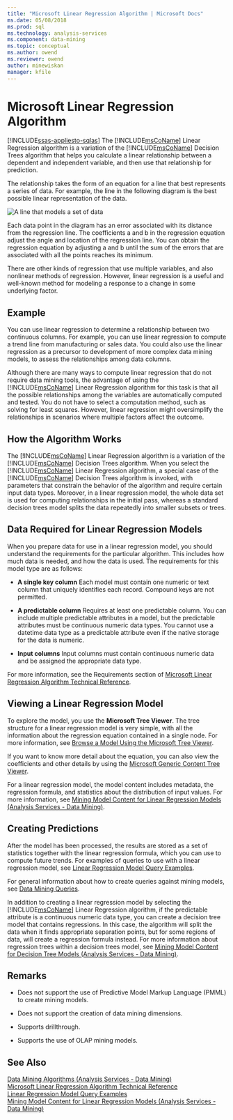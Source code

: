 ```yaml
---
title: "Microsoft Linear Regression Algorithm | Microsoft Docs"
ms.date: 05/08/2018
ms.prod: sql
ms.technology: analysis-services
ms.component: data-mining
ms.topic: conceptual
ms.author: owend
ms.reviewer: owend
author: minewiskan
manager: kfile
---
```

# Microsoft Linear Regression Algorithm
[!INCLUDE[ssas-appliesto-sqlas](../../includes/ssas-appliesto-sqlas.md)]
  The [!INCLUDE[msCoName](../../includes/msconame-md.md)] Linear Regression algorithm is a variation of the [!INCLUDE[msCoName](../../includes/msconame-md.md)] Decision Trees algorithm that helps you calculate a linear relationship between a dependent and independent variable, and then use that relationship for prediction.  
  
 The relationship takes the form of an equation for a line that best represents a series of data. For example, the line in the following diagram is the best possible linear representation of the data.  
  
 ![A line that models a set of data](../../analysis-services/data-mining/media/linear-regression.gif "A line that models a set of data")  
  
 Each data point in the diagram has an error associated with its distance from the regression line. The coefficients a and b in the regression equation adjust the angle and location of the regression line. You can obtain the regression equation by adjusting a and b until the sum of the errors that are associated with all the points reaches its minimum.  
  
 There are other kinds of regression that use multiple variables, and also nonlinear methods of regression. However, linear regression is a useful and well-known method for modeling a response to a change in some underlying factor.  
  
## Example  
 You can use linear regression to determine a relationship between two continuous columns. For example, you can use linear regression to compute a trend line from manufacturing or sales data. You could also use the linear regression as a precursor to development of more complex data mining models, to assess the relationships among data columns.  
  
 Although there are many ways to compute linear regression that do not require data mining tools, the advantage of using the [!INCLUDE[msCoName](../../includes/msconame-md.md)] Linear Regression algorithm for this task is that all the possible relationships among the variables are automatically computed and tested. You do not have to select a computation method, such as solving for least squares. However, linear regression might oversimplify the relationships in scenarios where multiple factors affect the outcome.  
  
## How the Algorithm Works  
 The [!INCLUDE[msCoName](../../includes/msconame-md.md)] Linear Regression algorithm is a variation of the [!INCLUDE[msCoName](../../includes/msconame-md.md)] Decision Trees algorithm. When you select the [!INCLUDE[msCoName](../../includes/msconame-md.md)] Linear Regression algorithm, a special case of the [!INCLUDE[msCoName](../../includes/msconame-md.md)] Decision Trees algorithm is invoked, with parameters that constrain the behavior of the algorithm and require certain input data types. Moreover, in a linear regression model, the whole data set is used for computing relationships in the initial pass, whereas a standard decision trees model splits the data repeatedly into smaller subsets or trees.  
  
## Data Required for Linear Regression Models  
 When you prepare data for use in a linear regression model, you should understand the requirements for the particular algorithm. This includes how much data is needed, and how the data is used. The requirements for this model type are as follows:  
  
-   **A single key column** Each model must contain one numeric or text column that uniquely identifies each record. Compound keys are not permitted.  
  
-   **A predictable column** Requires at least one predictable column. You can include multiple predictable attributes in a model, but the predictable attributes must be continuous numeric data types. You cannot use a datetime data type as a predictable attribute even if the native storage for the data is numeric.  
  
-   **Input columns** Input columns must contain continuous numeric data and be assigned the appropriate data type.  
  
 For more information, see the Requirements section of [Microsoft Linear Regression Algorithm Technical Reference](../../analysis-services/data-mining/microsoft-linear-regression-algorithm-technical-reference.md).  
  
## Viewing a Linear Regression Model  
 To explore the model, you use the **Microsoft Tree Viewer**. The tree structure for a linear regression model is very simple, with all the information about the regression equation contained in a single node. For more information, see [Browse a Model Using the Microsoft Tree Viewer](../../analysis-services/data-mining/browse-a-model-using-the-microsoft-tree-viewer.md).  
  
 If you want to know more detail about the equation, you can also view the coefficients and other details by using the [Microsoft Generic Content Tree Viewer](../../analysis-services/data-mining/browse-a-model-using-the-microsoft-generic-content-tree-viewer.md).  
  
 For a linear regression model, the model content includes metadata, the regression formula, and statistics about the distribution of input values. For more information, see [Mining Model Content for Linear Regression Models &#40;Analysis Services - Data Mining&#41;](../../analysis-services/data-mining/mining-model-content-for-linear-regression-models-analysis-services-data-mining.md).  
  
## Creating Predictions  
 After the model has been processed, the results are stored as a set of statistics together with the linear regression formula, which you can use to compute future trends. For examples of queries to use with a linear regression model, see [Linear Regression Model Query Examples](../../analysis-services/data-mining/linear-regression-model-query-examples.md).  
  
 For general information about how to create queries against mining models, see [Data Mining Queries](../../analysis-services/data-mining/data-mining-queries.md).  
  
 In addition to creating a linear regression model by selecting the [!INCLUDE[msCoName](../../includes/msconame-md.md)] Linear Regression algorithm, if the predictable attribute is a continuous numeric data type, you can create a decision tree model that contains regressions. In this case, the algorithm will split the data when it finds appropriate separation points, but for some regions of data, will create a regression formula instead. For more information about regression trees within a decision trees model, see [Mining Model Content for Decision Tree Models &#40;Analysis Services - Data Mining&#41;](../../analysis-services/data-mining/mining-model-content-for-decision-tree-models-analysis-services-data-mining.md).  
  
## Remarks  
  
-   Does not support the use of Predictive Model Markup Language (PMML) to create mining models.  
  
-   Does not support the creation of data mining dimensions.  
  
-   Supports drillthrough.  
  
-   Supports the use of OLAP mining models.  
  
## See Also  
 [Data Mining Algorithms &#40;Analysis Services - Data Mining&#41;](../../analysis-services/data-mining/data-mining-algorithms-analysis-services-data-mining.md)   
 [Microsoft Linear Regression Algorithm Technical Reference](../../analysis-services/data-mining/microsoft-linear-regression-algorithm-technical-reference.md)   
 [Linear Regression Model Query Examples](../../analysis-services/data-mining/linear-regression-model-query-examples.md)   
 [Mining Model Content for Linear Regression Models &#40;Analysis Services - Data Mining&#41;](../../analysis-services/data-mining/mining-model-content-for-linear-regression-models-analysis-services-data-mining.md)  
  
  
